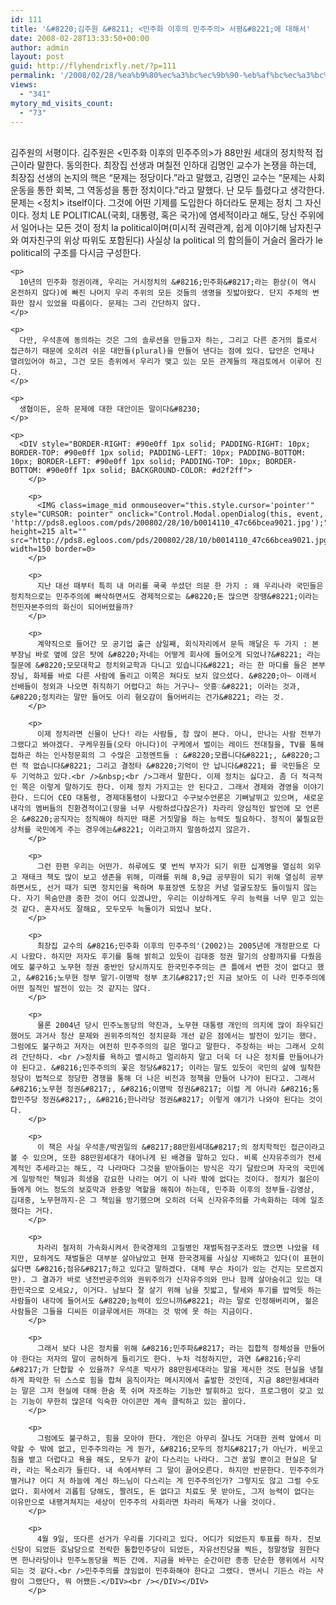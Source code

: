 ```yaml
---
id: 111
title: '&#8220;김주원 &#8211; <민주화 이후의 민주주의> 서평&#8221;에 대해서'
date: 2008-02-28T13:33:50+00:00
author: admin
layout: post
guid: http://flyhendrixfly.net/?p=111
permalink: '/2008/02/28/%ea%b9%80%ec%a3%bc%ec%9b%90-%eb%af%bc%ec%a3%bc%ed%99%94-%ec%9d%b4%ed%9b%84%ec%9d%98-%eb%af%bc%ec%a3%bc%ec%a3%bc%ec%9d%98-%ec%84%9c%ed%8f%89%ec%97%90-%eb%8c%80%ed%95%b4%ec%84%9c/'
views:
  - "341"
mytory_md_visits_count:
  - "73"
---
```

<DIV style="TEXT-ALIGN: center">
  <br /> 
  
  <DIV style="TEXT-ALIGN: left">
    김주원의 서평이다. 김주원은 <민주화 이후의 민주주의>가 88만원 세대의 정치학적 접근이라 말한다. 동의한다. 최장집 선생과 며칠전 인하대 김명인 교수가 논쟁을 하는데, 최장집 선생의 논지의 핵은 &#8220;문제는 정당이다.&#8221;라고 말했고, 김명인 교수는 &#8220;문제는 사회운동을 통한 회복, 그 역동성을 통한 정치이다.&#8221;라고 말했다. 난 모두 틀렸다고 생각한다. 문제는 <정치> itself이다. 그것에 어떤 기제를 도입한다 하더라도 문제는 정치 그 자신이다. 정치 LE POLITICAL(국회, 대통령, 혹은 국가)에 염세적이라고 해도, 당신 주위에서 일어나는 모든 것이 정치 la political이며(미시적 권력관계, 쉽게 이야기해 남자친구와 여자친구의 위상 따위도 포함된다) 사실상 la political 의 함의들이 거슬러 올라가 le political의 구조를 다시금 구성한다.</p> 
    
    <p>
      10년의 민주화 정권이래, 우리는 거시정치의 &#8216;민주화&#8217;라는 환상(이 역시 온전하지 않다)에 빠진 나머지 우리 주위의 모든 것들의 생명을 짓밟아왔다. 단지 주체의 변화만 잠시 있었을 따름이다. 문제는 그리 간단하지 않다.
    </p>
    
    <p>
      다만, 우석훈에 동의하는 것은 그의 솔루션을 만들고자 하는, 그리고 다른 준거의 틀로서 접근하기 때문에 오히려 쉬운 대안들(plural)을 만들어 낸다는 점에 있다. 답안은 언제나 열려있어야 하고, 그건 모든 층위에서 우리가 맺고 있는 모든 관계들의 재검토에서 이루어 진다.
    </p>
    
    <p>
      생협이든, 운하 문제에 대한 대안이든 말이다&#8230;
    </p>
    
    <p>
      <DIV style="BORDER-RIGHT: #90e0ff 1px solid; PADDING-RIGHT: 10px; BORDER-TOP: #90e0ff 1px solid; PADDING-LEFT: 10px; PADDING-BOTTOM: 10px; BORDER-LEFT: #90e0ff 1px solid; PADDING-TOP: 10px; BORDER-BOTTOM: #90e0ff 1px solid; BACKGROUND-COLOR: #d2f2ff">
        </p> 
        
        <p>
          <IMG class=image_mid onmouseover="this.style.cursor='pointer'" style="CURSOR: pointer" onclick="Control.Modal.openDialog(this, event, 'http://pds8.egloos.com/pds/200802/28/10/b0014110_47c66bcea9021.jpg');" height=215 alt="" src="http://pds8.egloos.com/pds/200802/28/10/b0014110_47c66bcea9021.jpg" width=150 border=0>
        </p>
        
        <p>
          지난 대선 때부터 특히 내 머리를 쿡쿡 쑤셨던 의문 한 가지 : 왜 우리나라 국민들은 정치적으로는 민주주의에 빠삭하면서도 경제적으로는 &#8220;돈 많으면 장땡&#8221;이라는 천민자본주의의 화신이 되어버렸을까?
        </p>
        
        <p>
          계약직으로 들어간 모 공기업 출근 삼일째, 회식자리에서 문득 깨달은 두 가지 : 본부장님 바로 옆에 앉은 탓에 &#8220;자네는 어떻게 회사에 들어오게 되었나?&#8221; 라는 질문에 &#8220;모모대학교 정치외교학과 다니고 있습니다&#8221; 라는 한 마디를 들은 본부장님, 화제를 바로 다른 사람에 돌리고 이쪽은 쳐다도 보지 않으셨다. &#8220;아~ 이래서 선배들이 정외과 나오면 취직하기 어렵다고 하는 거구나~ 앗흥♡&#8221; 이라는 것과, &#8220;정치라는 말만 들어도 이리 혐오감이 들어버리는 건가&#8221; 라는 것.
        </p>
        
        <p>
          이제 정치라면 신물이 난다! 라는 사람들, 참 많이 본다. 아니, 만나는 사람 전부가 그랬다고 봐야겠다. 구케우원들(오타 아니다)이 구케에서 벌이는 레이드 전대질을, TV를 통해 접하곤 하는 인사청문회의 그 수많은 고정멘트들 : &#8220;모릅니다&#8221;, &#8220;그런 적 없습니다&#8221; 그리고 결정타 &#8220;기억이 안 납니다&#8221; 를 국민들은 모두 기억하고 있다.<br />&nbsp;<br />그래서 말한다. 이제 정치는 싫다고. 좀 더 적극적인 쪽은 이렇게 말하기도 한다. 이제 정치 가지고는 안 된다고. 그래서 경제와 경영을 이야기한다. 드디어 CEO 대통령, 경제대통령이 나왔다고 수구보수언론은 기뻐날뛰고 있으며, 새로운 내각의 멤버들의 친환경적이고(땅을 너무 사랑하셨다잖은가) 차라리 양심적인 발언에 모 언론은 &#8220;공직자는 정직해야 하지만 때론 거짓말을 하는 능력도 필요하다. 정직이 불필요한 상처를 국민에게 주는 경우에는&#8221; 이라고까지 말씀하셨지 않은가.
        </p>
        
        <p>
          그런 한편 우리는 어떤가. 하루에도 몇 번씩 부자가 되기 위한 십계명을 열심히 외우고 재태크 책도 많이 보고 생존을 위해, 미래를 위해 8,9급 공무원이 되기 위해 열심히 공부하면서도, 선거 때가 되면 정치인을 욕하며 투표장엔 도장은 커녕 얼굴도장도 들이밀지 않는다. 자기 목숨만큼 중한 것이 어디 있겠냐만, 우리는 이상하게도 우리 능력을 너무 믿고 있는 것 같다. 혼자서도 잘해요, 모두모두 늑돌이가 되었나 보다.
        </p>
        
        <p>
          최장집 교수의 &#8216;민주화 이후의 민주주의'(2002)는 2005년에 개정판으로 다시 나왔다. 하지만 저자도 후기를 통해 밝히고 있듯이 김대중 정권 말기의 상황까지를 다뤘음에도 불구하고 노무현 정권 중반인 당시까지도 한국민주주의는 큰 틀에서 변한 것이 없다고 했고, &#8216;노무현 정부 말기-이명박 정부 초기&#8217;인 지금 보아도 이 나라 민주주의에 어떤 질적인 발전이 있는 것 같지는 않다.
        </p>
        
        <p>
          물론 2004년 당시 민주노동당의 약진과, 노무현 대통령 개인의 의지에 많이 좌우되긴 했어도 과거사 청산 문제와 권위주의적인 정치문화 개선 같은 점에서는 발전이 있기는 했다. 그럼에도 불구하고 저자는 여전히 민주주의의 길은 멀다고 말한다. 주장하는 바는 그래서 오히려 간단하다. <br />정치를 욕하고 멸시하고 멀리하지 말고 더욱 더 나은 정치를 만들어나가야 된다고. &#8216;민주주의의 꽃은 정당&#8217; 이라는 말도 있듯이 국민의 삶에 밀착한 정당이 법적으로 정당한 경쟁을 통해 더 나은 비전과 정책을 만들어 나가야 된다고. 그래서 &#8216;노무현 정권&#8217;, &#8216;이명박 정권&#8217; 이럴 게 아니라 &#8216;통합민주당 정권&#8217;, &#8216;한나라당 정권&#8217; 이렇게 얘기가 나와야 된다는 것이다.
        </p>
        
        <p>
          이 책은 사실 우석훈/박권일의 &#8217;88만원세대&#8217;의 정치학적인 접근이라고 볼 수 있으며, 또한 88만원세대가 태어나게 된 배경을 말하고 있다. 비록 신자유주의가 전세계적인 추세라고는 해도, 각 나라마다 그것을 받아들이는 방식은 각기 달랐으며 자국의 국민에게 일방적인 책임과 희생을 강요한 나라는 여기 이 나라 밖에 없다는 것이다. 정치가 젊은이들에게 어느 정도의 보호막과 완충망 역할을 해줘야 하는데, 민주화 이후의 정부들-김영삼, 김대중, 노무현까지-은 그 책임을 방기했으며 오히려 더욱 신자유주의를 가속화하는 데에 일조했다는 거다.
        </p>
        
        <p>
          차라리 철저히 가속화시켜서 한국경제의 고질병인 재벌독점구조라도 깼으면 나았을 테지만, 묘하게도 재벌들은 대부분 살아남았고 현재 한국경제를 사실상 지배하고 있다(이 표현이 싫다면 &#8216;점유&#8217;하고 있다고 말하겠다. 대체 무슨 차이가 있는 건지는 모르겠지만). 그 결과가 바로 냉전반공주의와 권위주의가 신자유주의와 만나 함께 살아숨쉬고 있는 대한민국으로 오세요♪, 이거다. 남보다 잘 살기 위해 남을 짓밟고, 탈세와 투기를 밥먹듯 하는 사람들이 내각에 들어서도 &#8220;능력이 있으니까&#8221; 라는 말로 인정해버리며, 젊은 사람들은 그들을 디씨든 이글루에서든 까대는 것 밖에 못 하는 지금이다.
        </p>
        
        <p>
          그래서 보다 나은 정치를 위해 &#8216;민주파&#8217; 라는 집합적 정체성을 만들어야 한다는 저자의 말이 공허하게 들리기도 한다. 누차 걱정하지만, 과연 &#8216;우리&#8217;가 단합할 수 있을까? 우석훈 박사가 88만원세대라는 말을 제시한 것도 현실을 냉철하게 파악한 뒤 스스로 힘을 합쳐 움직이자는 메시지에서 출발한 것인데, 지금 88만원세대라는 말은 그저 현실에 대해 한숨 푹 쉬며 자조하는 기능만 발휘하고 있다. 프로그램이 갖고 있는 기능이 무한히 많은데 익숙한 아이콘만 계속 클릭하고 있는 꼴이다.
        </p>
        
        <p>
          그럼에도 불구하고, 힘을 모아야 한다. 개인은 아무리 잘나도 거대한 권력 앞에서 미약할 수 밖에 없고, 민주주의라는 게 뭔가, &#8216;모두의 정치&#8217;가 아닌가. 비웃고 침을 뱉고 더럽다고 욕을 해도, 모두가 같이 다스리는 나라다. 그건 꿈일 뿐이고 현실은 달라, 라는 목소리가 들린다. 내 속에서부터 그 말이 끓어오른다. 하지만 반문한다. 민주주의가 별거냐? 어디 저 하늘에 계신 하느님이 다스리는 게 민주주의인가? 그렇지도 않고 그럴 수도 없다. 회사에서 괴롭힘 당해도, 짤려도, 돈 없다고 치료도 못 받아도, 그저 능력이 없다는 이유만으로 내팽겨쳐지는 세상이 민주주의 사회라면 차라리 독재가 나을 것이다.
        </p>
        
        <p>
          4월 9일, 또다른 선거가 우리를 기다리고 있다. 어디가 되었든지 투표를 하자. 진보신당이 되었든 호남당으로 전락한 통합민주당이 되었든, 자유선진당을 찍든, 정말정말 원한다면 한나라당이나 민주노동당을 찍든 간에. 지금을 바꾸는 순간이란 종종 단순한 행위에서 시작되는 것 같다.<br />민주주의를 끊임없이 민주화해야 한다고 그랬다. 앤서니 기든스 라는 사람이 그랬단다, 뭐 어쨌든.</DIV><br /></DIV></DIV>
        </p>